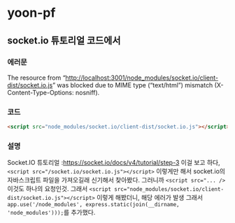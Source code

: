 #  yoon-pf
## socket.io 튜토리얼 코드에서 
### 에러문
The resource from “[http://localhost:3001/node_modules/socket.io/client-dist/socket.io.js](http://localhost:3001/node_modules/socket.io/client-dist/socket.io.js "http://localhost:3001/node_modules/socket.io/client-dist/socket.io.js")” was blocked due to MIME type (“text/html”) mismatch (X-Content-Type-Options: nosniff).
### 코드
```html
<script src="node_modules/socket.io/client-dist/socket.io.js"></script>
```
### 설명
Socket.IO 튜토리얼 :https://socket.io/docs/v4/tutorial/step-3 
이걸 보고 하다, `<script src="/socket.io/socket.io.js"></script>` 이렇게만 해서 socket.io의 자바스크립트 파일을 가져오길래 신기해서 찾아봤다.
그러니까 `<script src="... />`이것도 하나의 요청인것. 
그래서 `<script src="node_modules/socket.io/client-dist/socket.io.js"></script>` 이렇게 해봤더니, 해당 에러가 발생
그래서 `app.use('/node_modules', express.static(join(__dirname, 'node_modules')));`를 추가했다.
